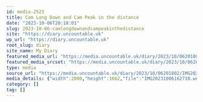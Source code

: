 ```yaml
---
id: media-2523
title: Cam Long Down and Cam Peak in the distance
date: "2023-10-06T20:18:01"
slug: 2023-10-06-camlongdownandcampeakinthedistance
site: "https://diary.uncountable.uk"
wp_url: "https://diary.uncountable.uk"
root_slug: diary
site_name: My Diary
featured_media_url: "https://media.uncountable.uk/diary/2023/10/06201802/IMG20231006162710.webp"
featured_media_srcset: "https://media.uncountable.uk/diary/2023/10/06201802/IMG20231006162710-300x249.webp 300w, https://media.uncountable.uk/diary/2023/10/06201802/IMG20231006162710-1024x851.webp 1024w, https://media.uncountable.uk/diary/2023/10/06201802/IMG20231006162710-150x150.webp 150w, https://media.uncountable.uk/diary/2023/10/06201802/IMG20231006162710-640x532.webp 640w, https://media.uncountable.uk/diary/2023/10/06201802/IMG20231006162710.webp 2000w"
type: media
source_url: "https://media.uncountable.uk/diary/2023/10/06201802/IMG20231006162710.webp"
media_details: {"width":2000,"height":1662,"file":"IMG20231006162710.webp","filesize":197994,"sizes":{"medium":{"file":"IMG20231006162710-300x249.webp","width":300,"height":249,"filesize":23712,"mime_type":"image/webp","source_url":"https://media.uncountable.uk/diary/2023/10/06201802/IMG20231006162710-300x249.webp"},"large":{"file":"IMG20231006162710-1024x851.webp","width":1024,"height":851,"filesize":219566,"mime_type":"image/webp","source_url":"https://media.uncountable.uk/diary/2023/10/06201802/IMG20231006162710-1024x851.webp"},"thumbnail":{"file":"IMG20231006162710-150x150.webp","width":150,"height":150,"filesize":6596,"mime_type":"image/webp","source_url":"https://media.uncountable.uk/diary/2023/10/06201802/IMG20231006162710-150x150.webp"},"mobwidth":{"file":"IMG20231006162710-640x532.webp","width":640,"height":532,"filesize":104260,"mime_type":"image/webp","source_url":"https://media.uncountable.uk/diary/2023/10/06201802/IMG20231006162710-640x532.webp"},"full":{"file":"IMG20231006162710.webp","width":2000,"height":1662,"mime_type":"image/webp","source_url":"https://media.uncountable.uk/diary/2023/10/06201802/IMG20231006162710.webp"}},"image_meta":{"aperture":"0","credit":"","camera":"","caption":"","created_timestamp":"0","copyright":"","focal_length":"0","iso":"0","shutter_speed":"0","title":"","orientation":"0","keywords":[]}}
category: []
tag: []
---
```


